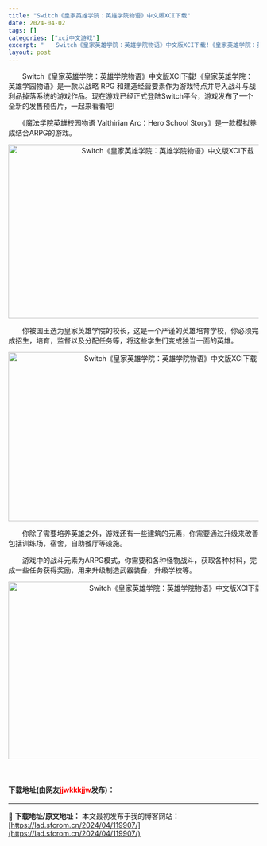 ```yaml
---
title: "Switch《皇家英雄学院：英雄学院物语》中文版XCI下载"
date: 2024-04-02
tags: []
categories: ["xci中文游戏"]
excerpt: "　　Switch《皇家英雄学院：英雄学院物语》中文版XCI下载!《皇家英雄学院：英雄学园物语》是一款以战略 RPG 和建造经营要素作为游戏特点并导入战斗与战利品掉落系统的游戏作品。现在游戏已经正式登陆Switch平台，游戏发布了一个全新的发售预告片，一起来看看吧! 　　《魔法学院英雄校园物语 Val&hellip;"
layout: post
---
```


 <p>　　Switch《皇家英雄学院：英雄学院物语》中文版XCI下载!《皇家英雄学院：英雄学园物语》是一款以战略 RPG 和建造经营要素作为游戏特点并导入战斗与战利品掉落系统的游戏作品。现在游戏已经正式登陆Switch平台，游戏发布了一个全新的发售预告片，一起来看看吧!</p> <p>　　《魔法学院英雄校园物语 Valthirian Arc：Hero School Story》是一款模拟养成结合ARPG的游戏。</p> <p style="text-align: center;"><img src="https://lad.sfcrom.cn/wp-content/uploads/2024/04/20240401_660b404841dbe.webp" style="width: 626px; height: 350px;" alt="Switch《皇家英雄学院：英雄学院物语》中文版XCI下载" /></p> <p>　　你被国王选为皇家英雄学院的校长，这是一个严谨的英雄培育学校，你必须完成招生，培育，监督以及分配任务等，将这些学生们变成独当一面的英雄。</p> <p style="text-align: center;"><img src="https://lad.sfcrom.cn/wp-content/uploads/2024/04/20240401_660b4048a009f.webp" style="width: 637px; height: 340px;" alt="Switch《皇家英雄学院：英雄学院物语》中文版XCI下载" /></p> <p>　　你除了需要培养英雄之外，游戏还有一些建筑的元素，你需要通过升级来改善包括训练场，宿舍，自助餐厅等设施。</p> <p>　　游戏中的战斗元素为ARPG模式，你需要和各种怪物战斗，获取各种材料，完成一些任务获得奖励，用来升级制造武器装备，升级学校等。</p> <p style="text-align: center;"><img src="https://lad.sfcrom.cn/wp-content/uploads/2024/04/20240401_660b404911877.webp" style="width: 657px; height: 357px;" alt="Switch《皇家英雄学院：英雄学院物语》中文版XCI下载" /></p> <p>&nbsp;</p> <p><h4>下载地址(由网友<font color="red">jjwkkkjjw</font>发布)：</h4></p> 

---
📖 **下载地址/原文地址：** 本文最初发布于我的博客网站：[https://lad.sfcrom.cn/2024/04/119907/](https://lad.sfcrom.cn/2024/04/119907/)
